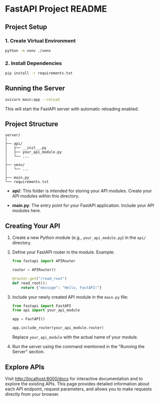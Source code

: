 # FastAPI Project README

## Project Setup

### 1. Create Virtual Environment

```bash
python -m venv ./venv
```

### 2. Install Dependencies

```bash
pip install -r requirements.txt
```

## Running the Server

```bash
uvicorn main:app --reload
```

This will start the FastAPI server with automatic reloading enabled.

## Project Structure

```
server/
│
├── api/
│   ├── __init__.py
│   ├── your_api_module.py
│   └── ...
│
├── venv/
│   └── ...
│
├── main.py
└── requirements.txt
```

-   **api/**: This folder is intended for storing your API modules. Create your API modules within this directory.

-   **main.py**: The entry point for your FastAPI application. Include your API modules here.

## Creating Your API

1. Create a new Python module (e.g., `your_api_module.py`) in the `api/` directory.

2. Define your FastAPI router in the module. Example:

    ```python
    from fastapi import APIRouter

    router = APIRouter()

    @router.get("/read_root")
    def read_root():
        return {"message": "Hello, FastAPI!"}
    ```

3. Include your newly created API module in the `main.py` file:

    ```python
    from fastapi import FastAPI
    from api import your_api_module

    app = FastAPI()

    app.include_router(your_api_module.router)
    ```

    Replace `your_api_module` with the actual name of your module.

4. Run the server using the command mentioned in the "Running the Server" section.

## Explore APIs

Visit [http://localhost:8000/docs](http://localhost:8000/docs) for interactive documentation and to explore the existing APIs. This page provides detailed information about each API endpoint, request parameters, and allows you to make requests directly from your browser.
